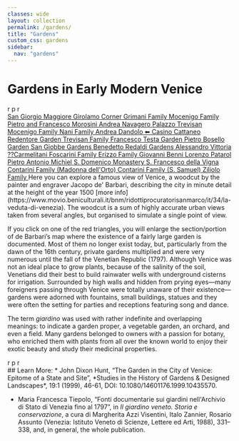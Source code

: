 ```yaml
---
classes: wide
layout: collection
permalink: /gardens/
title: "Gardens"
custom_css: gardens
sidebar:
  nav: "gardens"
---
```

# Gardens in Early Modern Venice
<div class="ornament">r p r</div>
<!-- <img src="../assets/img/72dpi_venice_map.jpg" width="1295px"/>

{{ site.baseurl }}assets/img/72dpi_fresco_all.jpg-->
<div>
  <svg id="map-points" version="1.1" xmlns="http://www.w3.org/2000/svg" xmlns:xlink="http://www.w3.org/1999/xlink" viewbox="0 0 4000 2000">

 <image id="Vmap" width="100%" height="100%" xlink:href="{{ site.baseurl }}assets/img/VProject-all.png"/>

<!-- San Giorgio Maggiore -->
 <a href="{{ site.baseurl }}gardens/sgiorgiom/">
   <circle cx="2050" cy="1700" class="svg-outer" />
   <circle cx="2050" cy="1700" class="svg-inner" />
   <text x="2100" y="1720" class="svg-map-label">San Giorgio Maggiore</text>
 </a>

 <!-- **************** Murano **************** -->

 <!-- Murano - Girolamo Corner -->
 <a href="{{ site.baseurl }}gardens/girolamo/">
   <circle cx="2200" cy="352" class="svg-outer" />
   <circle cx="2200" cy="352" class="svg-inner" />
   <text x="2250" y="372" class="svg-map-label">Girolamo Corner</text>
 </a>

 <!-- Murano - Grimani Family (St. Chiara) -->
 <a href="https://venicelover.com/san_giorgio_maggiore.html">
   <circle cx="2340" cy="535" class="svg-outer" />
   <circle cx="2340" cy="535" class="svg-inner" />
   <text x="2300" y="555" style="text-anchor:end" class="svg-map-label">Grimani Family</text>
 </a>

 <!-- Murano - Mocenigo Family-->
<a href="https://venicelover.com/san_giorgio_maggiore.html">
  <circle cx="2380" cy="535" class="svg-outer" />
  <circle cx="2380" cy="535" class="svg-inner" />
  <text x="2430" y="595"  class="svg-map-label">Mocenigo Family</text>
</a>

<!-- Murano - Pietry and Francesco Morosini -->
<a href="https://venicelover.com/san_giorgio_maggiore.html">
  <circle cx="2365" cy="475" class="svg-outer" />
  <circle cx="2365" cy="475" class="svg-inner" />
  <text x="2325" y="495"  style="text-anchor:end" class="svg-map-label">Pietro and Francesco Morosini</text>
</a>

<!-- Murano - Andrea Navagero -->
<a href="https://venicelover.com/san_giorgio_maggiore.html">
  <circle cx="2425" cy="490" class="svg-outer" />
  <circle cx="2425" cy="490" class="svg-inner" />
  <text x="2475" y="515" class="svg-map-label">Andrea Navagero</text>
</a>

<!-- Murano - Palazzo Trevisan -->
<a href="https://venicelover.com/san_giorgio_maggiore.html">
  <circle cx="2400" cy="450" class="svg-outer" />
  <circle cx="2400" cy="450" class="svg-inner" />
  <text x="2450" y="450" class="svg-map-label">Palazzo Trevisan</text>
</a>

<!-- **************** Giudecca **************** -->

<!-- Giudecca - Mocenigo Family-->
<a href="https://venicelover.com/san_giorgio_maggiore.html">
  <circle cx="1350" cy="1825" class="svg-outer" />
  <circle cx="1350" cy="1825" class="svg-inner" />
  <text x="1400" y="1845" class="svg-map-label">Mocenigo Family</text>
</a>

<!-- Giudecca - Nani Family-->
<a href="https://venicelover.com/san_giorgio_maggiore.html">
  <circle cx="1460" cy="1780" class="svg-outer" />
  <circle cx="1460" cy="1780" class="svg-inner" />
  <text x="1510" y="1790" class="svg-map-label">Nani Family</text>
</a>

<!-- Giudecca - Andrea Dandolo -->
<a href="https://venicelover.com/san_giorgio_maggiore.html">
  <circle cx="1560" cy="1875" class="svg-outer" />
  <circle cx="1560" cy="1875" class="svg-inner" />
  <text x="1610" y="1895" class="svg-map-label">Andrea Dandolo</text>
</a>

<!-- Giudecca - Casino Cattaneo -->
<a href="https://venicelover.com/san_giorgio_maggiore.html">
  <!-- <circle cx="80" cy="1495" class="svg-outer" />
  <circle cx="80" cy="1495" class="svg-inner" /> -->
  <text x="80" y="1495" font-size="55" font-family="'Helvetica', sans-serif" text-anchor="start" fill="black">⬅︎ Casino Cattaneo</text>
</a>

<!-- Giudecca - Redentore -->
<a href="https://venicelover.com/san_giorgio_maggiore.html">
  <circle cx="525" cy="1800" class="svg-outer" />
  <circle cx="525" cy="1800" class="svg-inner" />
  <text x="575" y="1820" class="svg-map-label">Redentore Garden</text>
</a>

<!-- Giudecca - Trevisan Family -->
<a href="https://venicelover.com/san_giorgio_maggiore.html">
  <circle cx="270" cy="1775" class="svg-outer" />
  <circle cx="270" cy="1775" class="svg-inner" />
  <text x="260" y="1740" class="svg-map-label">Trevisan Family</text>
</a>

<!-- **************** Venice San Giobbe **************** -->

<!-- S. Giobbe - Francesco Testa -->
<a href="https://venicelover.com/san_giorgio_maggiore.html">
  <circle cx="720" cy="510" class="svg-outer" />
  <circle cx="720" cy="510" class="svg-inner" />
  <text x="770" y="530" class="svg-map-label">Francesco Testa Garden</text>
</a>

<!-- S. Giobbe - Pietro Bosello -->
<a href="https://venicelover.com/san_giorgio_maggiore.html">
  <circle cx="730" cy="470" class="svg-outer" />
  <circle cx="730" cy="470" class="svg-inner" />
  <text x="780" y="490" class="svg-map-label">Pietro Bosello Garden</text>
</a>

<!-- S. Giobbe - San Giobbe -->
<a href="https://venicelover.com/san_giorgio_maggiore.html">
  <circle cx="625" cy="475" class="svg-outer" />
  <circle cx="625" cy="475" class="svg-inner" />
  <text x="575" y="500" class="svg-map-label">San Giobbe Gardens</text>
</a>

<!-- S. Giobbe - Benedetto Redaldi -->
<a href="https://venicelover.com/san_giorgio_maggiore.html">
  <circle cx="700" cy="435" class="svg-outer" />
  <circle cx="700" cy="435" class="svg-inner" />
  <text x="750" y="400" font-size="55" class="svg-map-label">Benedetto Redaldi Gardens</text>
</a>


<!-- **************** Venice  **************** -->

<!-- Alessandro Vittoria alla Pieta -->
<a href="https://venicelover.com/san_giorgio_maggiore.html">
  <circle cx="2290" cy="1135" class="svg-outer" />
  <circle cx="2290" cy="1135" class="svg-inner" />
  <text x="2340" y="1155" class="svg-map-label">Alessandro Vittoria</text>
</a>

<!-- Carmelitani -->
<a href="https://venicelover.com/san_giorgio_maggiore.html">
  <circle cx="555" cy="580" class="svg-outer" />
  <circle cx="555" cy="580" class="svg-inner" />
  <text x="605" y="600" class="svg-map-label">??Carmelitani</text>
</a>

<!-- Foscarini ai Carmini -->
<a href="https://venicelover.com/san_giorgio_maggiore.html">
  <circle cx="390" cy="830" class="svg-outer" />
  <circle cx="390" cy="830" class="svg-inner" />
  <text x="440" y="850" font-size="55" class="svg-map-label">Foscarini Family</text>
</a>

<!-- Erizzo Family -->
<a href="https://venicelover.com/san_giorgio_maggiore.html">
  <circle cx="1670" cy="670" class="svg-outer" />
  <circle cx="1670" cy="670" class="svg-inner" />
  <text x="1720" y="690" font-size="55" class="svg-map-label">Erizzo Family</text>
</a>

<!-- Giovanni Beni -->
<a href="https://venicelover.com/san_giorgio_maggiore.html">
  <circle cx="475" cy="905" class="svg-outer" />
  <circle cx="475" cy="905" class="svg-inner" />
  <text x="425" y="925" class="svg-map-label">Giovanni Benni</text>
</a>

<!-- Lorenzo Patarol -->
<a href="https://venicelover.com/san_giorgio_maggiore.html">
  <circle cx="1200" cy="430" class="svg-outer" />
  <circle cx="1200" cy="430" class="svg-inner" />
  <text x="1250" y="450" font-size="55" class="svg-map-label">Lorenzo Patarol</text>
</a>

<!-- Pietro Antonio Michiel -->
<a href="https://venicelover.com/san_giorgio_maggiore.html">
  <circle cx="515" cy="955" class="svg-outer" />
  <circle cx="515" cy="955" class="svg-inner" />
  <text x="565" y="975" font-size="55" class="svg-map-label">Pietro Antonio Michiel</text>
</a>

<!-- S. Domenico Monastery -->
<a href="https://venicelover.com/san_giorgio_maggiore.html">
  <circle cx="3255" cy="1335" class="svg-outer" />
  <circle cx="3255" cy="1335" class="svg-inner" />
  <text x="3305" y="1355" font-size="55" class="svg-map-label">S. Domenico Monastery</text>
</a>

<!-- S. Francesco della Vigna -->
<a href="https://venicelover.com/san_giorgio_maggiore.html">
  <circle cx="2500" cy="900" class="svg-outer" />
  <circle cx="2500" cy="900" class="svg-inner" />
  <text x="2550" y="920" font-size="55" class="svg-map-label">S. Francesco della Vigna</text>
</a>

<!-- Contarini Family Madonna dell'Orto -->
<a href="https://venicelover.com/san_giorgio_maggiore.html">
  <circle cx="1435" cy="495" class="svg-outer" />
  <circle cx="1435" cy="495" class="svg-inner" />
  <text x="1485" y="515" font-size="55" class="svg-map-label">Contarini Family (Madonna dell'Orto)</text>
</a>

<!-- Contarini Family S. Samuel -->
<a href="https://venicelover.com/san_giorgio_maggiore.html">
  <circle cx="745" cy="910" class="svg-outer" />
  <circle cx="745" cy="910" class="svg-inner" />
  <text x="795" y="930" font-size="55" class="svg-map-label">Contarini Family (S. Samuel)</text>
</a>

<!-- Ziliolo Family -->
<a href="https://venicelover.com/san_giorgio_maggiore.html">
  <circle cx="990" cy="970" class="svg-outer" />
  <circle cx="990" cy="970" class="svg-inner" />
  <text x="980" y="1040" font-size="55" class="svg-map-label">Ziliolo Family </text>
</a>

</svg>
</div>
Here you can explore a famous view of Venice, a woodcut by the painter and engraver Jacopo de' Barbari, describing the city in minute detail at the height of the year 1500 [more info](https://www.movio.beniculturali.it/bnm/ridottiprocuratorisanmarco/it/34/la-veduta-di-venezia). The woodcut is a sum of highly accurate urban views taken from several angles, but organised to simulate a single point of view.

If you click on one of the red triangles, you will enlarge the section/portion of de Barbari’s map where the existence of a fairly large garden is documented. Most of them no longer exist today, but, particularly from the dawn of the 16th century, private gardens multiplied and were very numerous until the fall of the Venetian Republic (1797). Although Venice was not an ideal place to grow plants, because of the salinity of the soil, Venetians did their best to build rainwater wells with underground cisterns for irrigation. Surrounded by high walls and hidden from prying eyes—many foreigners passing through Venice were totally unaware of their existence—gardens were adorned with fountains, small buildings, statues and they were often the setting for parties and receptions featuring song and dance.

The term *giardino* was used with rather indefinite and overlapping meanings: to indicate a garden proper, a vegetable garden, an orchard, and even a field. Many gardens belonged to owners with a passion for botany, who enriched them with plants from all over the known world to enjoy their exotic beauty and study their medicinal properties.
<div class="ornament">r p r</div>
## Learn More:
* John Dixon Hunt, “The Garden in the City of Venice: Epitome of a State and Site”, *Studies in the History of Gardens & Designed Landscapes*, 19:1 (1999), 46-61, DOI: 10.1080/14601176.1999.10435570.

* Maria Francesca Tiepolo, “Fonti documentarie sui giardini nell'Archivio di Stato di Venezia fino al 1797”, in *Il giardino veneto. Storia e conservazione*, a cura di Margherita Azzi Visentini, Italo Zannier, Rosario Assunto (Venezia: Istituto Veneto di Scienze, Lettere ed Arti, 1988), 331–338, and, in general, the whole publication.
